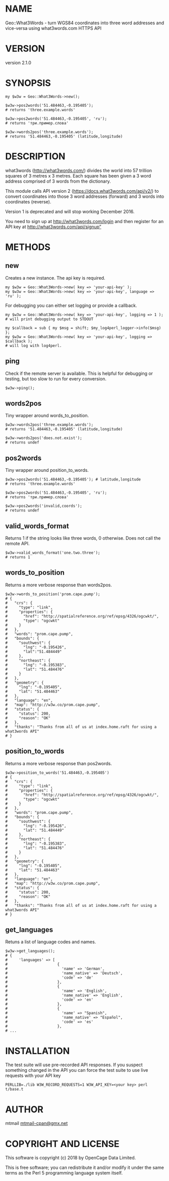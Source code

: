 # NAME

Geo::What3Words - turn WGS84 coordinates into three word addresses and vice-versa using what3words.com HTTPS API

# VERSION

version 2.1.0

# SYNOPSIS

    my $w3w = Geo::What3Words->new();

    $w3w->pos2words('51.484463,-0.195405');
    # returns 'three.example.words'

    $w3w->pos2words('51.484463,-0.195405', 'ru');
    # returns 'три.пример.слова'

    $w3w->words2pos('three.example.words');
    # returns '51.484463,-0.195405' (latitude,longitude)

# DESCRIPTION

what3words (http://what3words.com/) divides the world into 57 trillion squares
of 3 metres x 3 metres. Each square has been given a 3 word address comprised
of 3 words from the dictionary.

This module calls API version 2 (https://docs.what3words.com/api/v2/) to convert
coordinates into those 3 word addresses (forward) and 3 words into coordinates
(reverse).

Version 1 is deprecated and will stop working December 2016.

You need to sign up at http://what3words.com/login and then register for an API key
at http://what3words.com/api/signup”

# METHODS

## new

Creates a new instance. The api key is required.

    my $w3w = Geo::What3Words->new( key => 'your-api-key' );
    my $w3w = Geo::What3Words->new( key => 'your-api-key', language => 'ru' );

For debugging you can either set logging or provide a callback.

    my $w3w = Geo::What3Words->new( key => 'your-api-key', logging => 1 );
    # will print debugging output to STDOUT

    my $callback = sub { my $msg = shift; $my_log4perl_logger->info($msg) };
    my $w3w = Geo::What3Words->new( key => 'your-api-key', logging => $callback );
    # will log with log4perl.

## ping

Check if the remote server is available. This is helpful for debugging or
testing, but too slow to run for every conversion.

    $w3w->ping();

## words2pos

Tiny wrapper around words\_to\_position.

    $w3w->words2pos('three.example.words');
    # returns '51.484463,-0.195405' (latitude,longitude)

    $w3w->words2pos('does.not.exist');
    # returns undef

## pos2words

Tiny wrapper around position\_to\_words.

    $w3w->pos2words('51.484463,-0.195405'); # latitude,longitude
    # returns 'three.example.words'

    $w3w->pos2words('51.484463,-0.195405', 'ru');
    # returns 'три.пример.слова'

    $w3w->pos2words('invalid,coords');
    # returns undef

## valid\_words\_format

Returns 1 if the string looks like three words, 0 otherwise. Does
not call the remote API.

    $w3w->valid_words_format('one.two.three');
    # returns 1

## words\_to\_position

Returns a more verbose response than words2pos.

    $w3w->words_to_position('prom.cape.pump');
    # {
    #   "crs": {
    #     "type": "link",
    #     "properties": {
    #       "href": "http://spatialreference.org/ref/epsg/4326/ogcwkt/",
    #       "type": "ogcwkt"
    #     }
    #   },
    #   "words": "prom.cape.pump",
    #   "bounds": {
    #     "southwest": {
    #       "lng": "-0.195426",
    #       "lat":"51.484449"
    #     },
    #     "northeast": {
    #       "lng": "-0.195383",
    #       "lat": "51.484476"
    #     }
    #   },
    #   "geometry": {
    #     "lng": "-0.195405",
    #     "lat": "51.484463"
    #   },
    #   "language": "en",
    #   "map": "http://w3w.co/prom.cape.pump",
    #   "status": {
    #     "status": 200,
    #     "reason": "OK"
    #   },
    #   "thanks": "Thanks from all of us at index.home.raft for using a what3words API"
    # }

## position\_to\_words

Returns a more verbose response than pos2words.

    $w3w->position_to_words('51.484463,-0.195405')
    # {
    #   "crs": {
    #     "type": "link",
    #     "properties": {
    #       "href": "http://spatialreference.org/ref/epsg/4326/ogcwkt/",
    #       "type": "ogcwkt"
    #     }
    #   },
    #   "words": "prom.cape.pump",
    #   "bounds": {
    #     "southwest": {
    #       "lng": "-0.195426",
    #       "lat": "51.484449"
    #     },
    #     "northeast": {
    #       "lng": "-0.195383",
    #       "lat": "51.484476"
    #     }
    #   },
    #   "geometry": {
    #     "lng": "-0.195405",
    #     "lat": "51.484463"
    #   },
    #   "language": "en",
    #   "map": "http://w3w.co/prom.cape.pump",
    #   "status": {
    #     "status": 200,
    #     "reason": "OK"
    #   },
    #   "thanks": "Thanks from all of us at index.home.raft for using a what3words API"
    # }

## get\_languages

Retuns a list of language codes and names.

    $w3w->get_languages();
    # {
    #     'languages' => [
    #                      {
    #                        'name' => 'German',
    #                        'name_native' => 'Deutsch',
    #                        'code' => 'de'
    #                      },
    #                      {
    #                        'name' => 'English',
    #                        'name_native' => 'English',
    #                        'code' => 'en'
    #                      },
    #                      {
    #                        'name' => "Spanish",
    #                        'name_native' => "Español",
    #                        'code' => 'es'
    #                      },
    # ...

# INSTALLATION

The test suite will use pre-recorded API responses. If you suspect something
changed in the API you can force the test suite to use live requests with
your API key

    PERLLIB=./lib W3W_RECORD_REQUESTS=1 W3W_API_KEY=<your key> perl t/base.t

# AUTHOR

mtmail <mtmail-cpan@gmx.net>

# COPYRIGHT AND LICENSE

This software is copyright (c) 2018 by OpenCage Data Limited.

This is free software; you can redistribute it and/or modify it under
the same terms as the Perl 5 programming language system itself.
